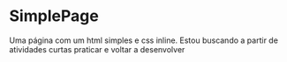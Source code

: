 # SimplePage
Uma página com um html simples e css inline. Estou buscando a partir de atividades curtas praticar e voltar a desenvolver
